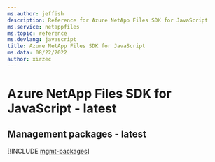 ```yaml
---
ms.author: jeffish
description: Reference for Azure NetApp Files SDK for JavaScript
ms.service: netappfiles
ms.topic: reference
ms.devlang: javascript
title: Azure NetApp Files SDK for JavaScript
ms.data: 08/22/2022
author: xirzec
---
```

# Azure NetApp Files SDK for JavaScript - latest

## Management packages - latest
[!INCLUDE [mgmt-packages](netapp-files-mgmt-index.md)]